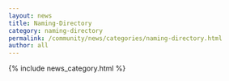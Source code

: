 ```yaml
---
layout: news
title: Naming-Directory
category: naming-directory
permalink: /community/news/categories/naming-directory.html
author: all
---
```


{% include news_category.html %}